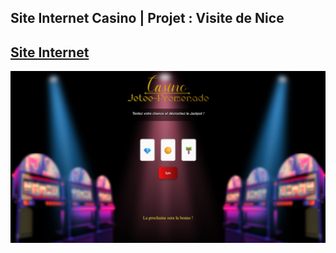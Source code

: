 ## Site Internet Casino | Projet : Visite de Nice
[Site Internet](https://julooot.github.io)
---
<img src=/assets/ReadMe/screenshot1.png>
